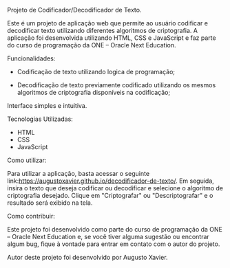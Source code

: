 Projeto de Codificador/Decodificador de Texto.

Este é um projeto de aplicação web que permite ao usuário codificar e decodificar texto utilizando diferentes algoritmos de criptografia. A aplicação foi desenvolvida utilizando HTML, CSS e JavaScript e faz parte do curso de programação da ONE – Oracle Next Education.

Funcionalidades:
* Codificação de texto utilizando logica de programação;

* Decodificação de texto previamente codificado         utilizando os mesmos algoritmos de criptografia disponíveis na codificação;

Interface simples e intuitiva.

Tecnologias Utilizadas:
* HTML
* CSS
* JavaScript

Como utilizar:

Para utilizar a aplicação, basta acessar o seguinte link:https://augustoxavier.github.io/decodificador-de-texto/. Em seguida, insira o texto que deseja codificar ou decodificar e selecione o algoritmo de criptografia desejado. Clique em "Criptografar" ou "Descriptografar" e o resultado será exibido na tela.

Como contribuir:

Este projeto foi desenvolvido como parte do curso de programação da ONE – Oracle Next Education e, se você tiver alguma sugestão ou encontrar algum bug, fique à vontade para entrar em contato com o autor do projeto.

Autor
deste projeto foi desenvolvido por Augusto Xavier.
